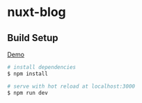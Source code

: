 # nuxt-blog

## Build Setup
[Demo](https://nuxt-ssr-blog-verg.herokuapp.com/)

```bash
# install dependencies
$ npm install

# serve with hot reload at localhost:3000
$ npm run dev
